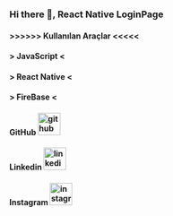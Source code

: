 ### Hi there 👋, React Native LoginPage


#### >>>>>>  Kullanılan Araçlar <<<<< ####
#### > JavaScript < ####
#### > React Native < ####
#### > FireBase <  #### 



 #### GitHub   [<img src='https://cdn.jsdelivr.net/npm/simple-icons@3.0.1/icons/github.svg' alt='github'  height='40'>](https://github.com/kivanctr51)  

#### Linkedin   [<img src='https://cdn.jsdelivr.net/npm/simple-icons@3.0.1/icons/linkedin.svg' alt='linkedin' height='40'>](https://www.linkedin.com/in/fikret-g%C4%B1vanc-203666241//) 

#### Instagram   [<img src='https://cdn.jsdelivr.net/npm/simple-icons@3.0.1/icons/instagram.svg' alt='instagram' height='40'>](https://www.instagram.com/fikretkivancx//)  

